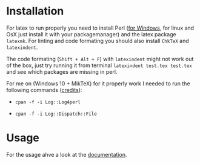 # Installation

For latex to run properly you need to install Perl ([for Windows](http://strawberryperl.com/), for linux and OsX just install it with your packagemanager) and the latex package `latexmk`.
For linting and code formating you should also install `ChkTeX` and `latexindent`.

The code formating (`Shift + Alt + F`) with `latexindent` might not work out of the box, just try running it from terminal `latexindent test.tex test.tex` and see which packages are missing in perl.

For me on (Windows 10 + MikTeX) for it properly work I needed to run the following commands ([credits](https://tex.stackexchange.com/questions/445521/latexindent-cant-locate-log-log4perl-pm-in-inc-you-may-need-to-install-the-l)):

- `cpan -f -i Log::Log4perl`

- `cpan -f -i Log::Dispatch::File`

# Usage

For the usage ahve a look at the [documentation](https://github.com/James-Yu/LaTeX-Workshop).

